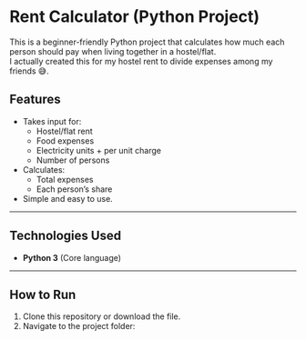 # Rent Calculator (Python Project)
This is a beginner-friendly Python project that calculates how much each person should pay when living together in a hostel/flat.  
I actually created this for my hostel rent to divide expenses among my friends 😅.


## Features
- Takes input for:
  - Hostel/flat rent
  - Food expenses
  - Electricity units + per unit charge
  - Number of persons
- Calculates:
  - Total expenses
  - Each person’s share
- Simple and easy to use.

---

## Technologies Used
- **Python 3** (Core language)

---

##  How to Run
1. Clone this repository or download the file.
2. Navigate to the project folder:

